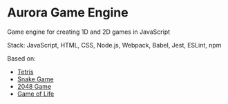 # Aurora Game Engine
Game engine for creating 1D and 2D games in JavaScript

Stack: JavaScript, HTML, CSS, Node.js, Webpack, Babel, Jest, ESLint, npm

Based on:
- [Tetris](https://eugene-serb.github.io/tetris/)
- [Snake Game](https://eugene-serb.github.io/snake-game/)
- [2048 Game](https://eugene-serb.github.io/2048-game/)
- [Game of Life](https://eugene-serb.github.io/game-of-life/)

